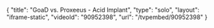 {
    "title": "GoaD vs. Proxeeus - Acid Implant",
    "type": "solo",
    "layout": "iframe-static",
    "videoId": "90952398",
    "url": "\/tvpembed\/90952398"
}